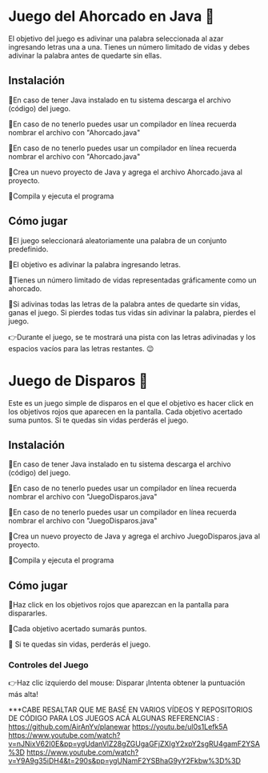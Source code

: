 # Juego del Ahorcado en Java 🌠
El objetivo del juego es adivinar una palabra seleccionada al azar ingresando letras una a una. Tienes un número limitado de vidas y debes adivinar la palabra antes de quedarte sin ellas.

## Instalación 
🔹En caso de tener Java instalado en tu sistema descarga el archivo (código) del juego.

🔹En caso de no tenerlo puedes usar un compilador en línea recuerda nombrar el archivo con "Ahorcado.java"

🔹En caso de no tenerlo puedes usar un compilador en línea recuerda nombrar el archivo con "Ahorcado.java"

🔹Crea un nuevo proyecto de Java y agrega el archivo Ahorcado.java al proyecto.

🔹Compila y ejecuta el programa 
## Cómo jugar
🔹El juego seleccionará aleatoriamente una palabra de un conjunto predefinido.

🔹El objetivo es adivinar la palabra ingresando letras.

🔹Tienes un número limitado de vidas representadas gráficamente como un ahorcado.

🔹Si adivinas todas las letras de la palabra antes de quedarte sin vidas, ganas el juego. Si pierdes todas tus vidas sin adivinar la palabra, pierdes el juego.

👉Durante el juego, se te mostrará una pista con las letras adivinadas y los espacios vacíos para las letras restantes. 😉

# Juego de Disparos 🔫
Este es un juego simple de disparos en el que el objetivo es hacer click en los objetivos rojos que aparecen en la pantalla. Cada objetivo acertado suma puntos. Si te quedas sin vidas perderás el juego.
## Instalación 
🔸En caso de tener Java instalado en tu sistema descarga el archivo (código) del juego.

🔸En caso de no tenerlo puedes usar un compilador en línea recuerda nombrar el archivo con "JuegoDisparos.java"

🔸En caso de no tenerlo puedes usar un compilador en línea recuerda nombrar el archivo con "JuegoDisparos.java"

🔸Crea un nuevo proyecto de Java y agrega el archivo JuegoDisparos.java al proyecto.

🔸Compila y ejecuta el programa

## Cómo jugar

🔸Haz click en los objetivos rojos que aparezcan en la pantalla para dispararles.

🔸Cada objetivo acertado sumarás puntos.

🔸 Si te quedas sin vidas, perderás el juego.
### Controles del Juego
👉Haz clic izquierdo del mouse: Disparar
¡Intenta obtener la puntuación más alta!

***CABE RESALTAR QUE ME BASÉ EN VARIOS VÍDEOS Y REPOSITORIOS DE CÓDIGO PARA LOS JUEGOS ACÁ ALGUNAS REFERENCIAS :
https://github.com/AirAnYv/planewar
https://youtu.be/ul0s1Lefk5A
https://www.youtube.com/watch?v=nJNixV62I0E&pp=ygUdanVlZ28gZGUgaGFjZXIgY2xpY2sgRU4gamF2YSA%3D
https://www.youtube.com/watch?v=Y9A9g35iDH4&t=290s&pp=ygUNamF2YSBhaG9yY2Fkbw%3D%3D




